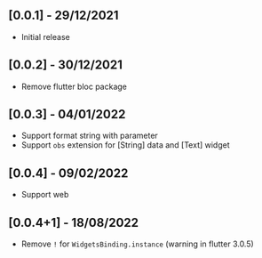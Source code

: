 ## [0.0.1] - 29/12/2021

* Initial release

## [0.0.2] - 30/12/2021

* Remove flutter bloc package

## [0.0.3] - 04/01/2022

* Support format string with parameter
* Support `obs` extension for [String] data and [Text] widget

## [0.0.4] - 09/02/2022

* Support web

## [0.0.4+1] - 18/08/2022

* Remove `!` for `WidgetsBinding.instance` (warning in flutter 3.0.5)
